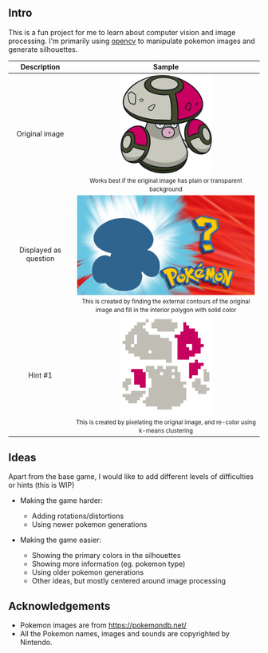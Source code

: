 Intro
---
This is a fun project for me to learn about computer vision and image processing. I'm primarily using [opencv](https://opencv.org/) to manipulate pokemon images and generate silhouettes.


|Description|Sample|
|:-:|:-:|
|Original image|<img src='./resources/samples/amoonguss.png' height=200><br><small>Works best if the original image has plain or transparent background</small>|
|Displayed as question|<img src='./resources/samples/amoonguss.jpg' height=200><br><small>This is created by finding the external contours of the original image and fill in the interior polygon with solid color</small>|
|Hint #1|<img src='./resources/samples/test.png' height=200><br><small>This is created by pixelating the orignal image, and re-color using k-means clustering</small>|



Ideas
---
Apart from the base game, I would like to add different levels of difficulties or hints (this is WIP)
- Making the game harder:
    - Adding rotations/distortions
    - Using newer pokemon generations

- Making the game easier:
    - Showing the primary colors in the silhouettes
    - Showing more information (eg. pokemon type)
    - Using older pokemon generations
    - Other ideas, but mostly centered around image processing

Acknowledgements
---
- Pokemon images are from https://pokemondb.net/
- All the Pokemon names, images and sounds are copyrighted by Nintendo.
